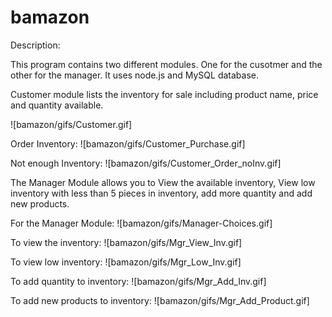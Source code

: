 # bamazon

Description:

This program contains two different modules. One for the cusotmer and the other for the manager.  It uses node.js and MySQL database.

Customer module lists the inventory for sale including product name, price and quantity available.

![bamazon/gifs/Customer.gif]

Order Inventory:
![bamazon/gifs/Customer_Purchase.gif]

Not enough Inventory:
![bamazon/gifs/Customer_Order_noInv.gif]

The Manager Module allows you to View the available inventory, View low inventory with less than 5 pieces in inventory, add more quantity and add new products.

For the Manager Module:
![bamazon/gifs/Manager-Choices.gif]

To view the inventory:
![bamazon/gifs/Mgr_View_Inv.gif]

To view low inventory:
![bamazon/gifs/Mgr_Low_Inv.gif]

To add quantity to inventory:
![bamazon/gifs/Mgr_Add_Inv.gif]

To add new products to inventory:
![bamazon/gifs/Mgr_Add_Product.gif]




